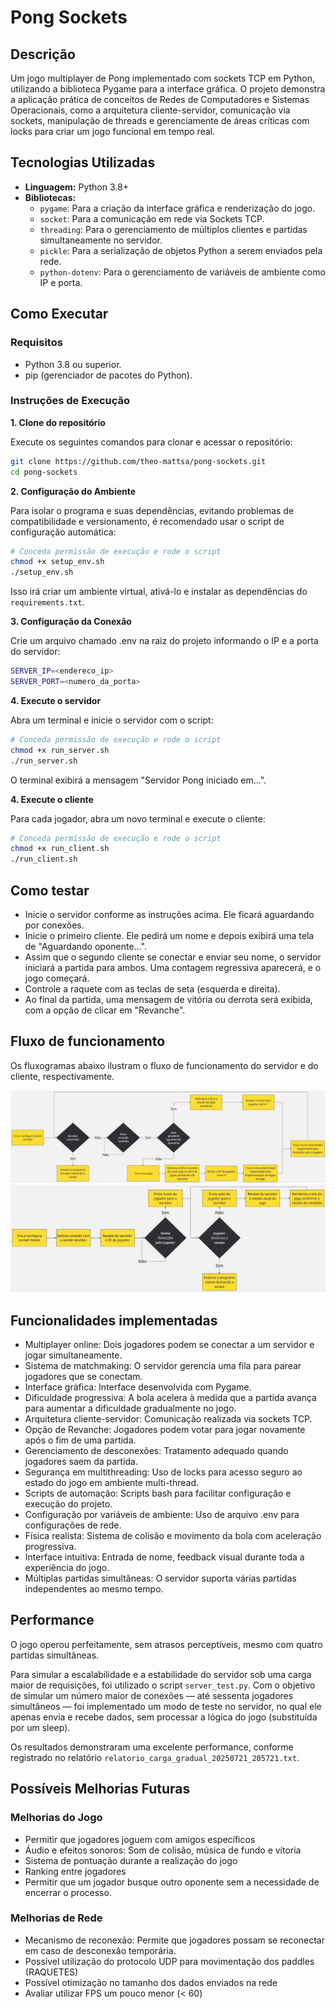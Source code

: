 # Pong Sockets

## Descrição

Um jogo multiplayer de Pong implementado com sockets TCP em Python, utilizando a biblioteca Pygame para a interface gráfica. O projeto demonstra a aplicação prática de conceitos de Redes de Computadores e Sistemas Operacionais, como a arquitetura cliente-servidor, comunicação via sockets, manipulação de threads e gerenciamente de áreas críticas com locks para criar um jogo funcional em tempo real.

## Tecnologias Utilizadas

- **Linguagem:** Python 3.8+
- **Bibliotecas:**
  - `pygame`: Para a criação da interface gráfica e renderização do jogo.
  - `socket`: Para a comunicação em rede via Sockets TCP.
  - `threading`: Para o gerenciamento de múltiplos clientes e partidas simultaneamente no servidor.
  - `pickle`: Para a serialização de objetos Python a serem enviados pela rede.
  - `python-dotenv`: Para o gerenciamento de variáveis de ambiente como IP e porta.

## Como Executar

### Requisitos

- Python 3.8 ou superior.
- pip (gerenciador de pacotes do Python).

### Instruções de Execução

**1. Clone do repositório**

Execute os seguintes comandos para clonar e acessar o repositório:

```bash
git clone https://github.com/theo-mattsa/pong-sockets.git
cd pong-sockets
```

**2. Configuração do Ambiente**

Para isolar o programa e suas dependências, evitando problemas de compatibilidade e versionamento, é recomendado usar o script de configuração automática:

```bash
# Conceda permissão de execução e rode o script
chmod +x setup_env.sh
./setup_env.sh
```

Isso irá criar um ambiente virtual, ativá-lo e instalar as dependências do `requirements.txt`.

**3. Configuração da Conexão**

Crie um arquivo chamado .env na raiz do projeto informando o IP e a porta do servidor:

```bash
SERVER_IP=<endereco_ip>
SERVER_PORT=<numero_da_porta>
```

**4. Execute o servidor**

Abra um terminal e inicie o servidor com o script:

```bash
# Conceda permissão de execução e rode o script
chmod +x run_server.sh
./run_server.sh
```

O terminal exibirá a mensagem "Servidor Pong iniciado em...".

**4. Execute o cliente**

Para cada jogador, abra um novo terminal e execute o cliente:

```bash
# Conceda permissão de execução e rode o script
chmod +x run_client.sh
./run_client.sh
```

## Como testar

- Inicie o servidor conforme as instruções acima. Ele ficará aguardando por conexões.
- Inicie o primeiro cliente. Ele pedirá um nome e depois exibirá uma tela de "Aguardando oponente...".
- Assim que o segundo cliente se conectar e enviar seu nome, o servidor iniciará a partida para ambos. Uma contagem regressiva aparecerá, e o jogo começará.
- Controle a raquete com as teclas de seta (esquerda e direita).
- Ao final da partida, uma mensagem de vitória ou derrota será exibida, com a opção de clicar em "Revanche".

## Fluxo de funcionamento

Os fluxogramas abaixo ilustram o fluxo de funcionamento do servidor e do cliente, respectivamente.

![Fluxograma do servidor](imgs/server_flux.jpg)
![Fluxograma do cliente](imgs/client_flux.jpg)

## Funcionalidades implementadas

- Multiplayer online: Dois jogadores podem se conectar a um servidor e jogar simultaneamente.
- Sistema de matchmaking: O servidor gerencia uma fila para parear jogadores que se conectam.
- Interface gráfica: Interface desenvolvida com Pygame.
- Dificuldade progressiva: A bola acelera à medida que a partida avança para aumentar a dificuldade gradualmente no jogo.
- Arquitetura cliente-servidor: Comunicação realizada via sockets TCP.
- Opção de Revanche: Jogadores podem votar para jogar novamente após o fim de uma partida.
- Gerenciamento de desconexões: Tratamento adequado quando jogadores saem da partida.
- Segurança em multithreading: Uso de locks para acesso seguro ao estado do jogo em ambiente multi-thread.
- Scripts de automação: Scripts bash para facilitar configuração e execução do projeto.
- Configuração por variáveis de ambiente: Uso de arquivo .env para configurações de rede.
- Física realista: Sistema de colisão e movimento da bola com aceleração progressiva.
- Interface intuitiva: Entrada de nome, feedback visual durante toda a experiência do jogo.
- Múltiplas partidas simultâneas: O servidor suporta várias partidas independentes ao mesmo tempo.

## Performance

O jogo operou perfeitamente, sem atrasos perceptíveis, mesmo com quatro partidas simultâneas.

Para simular a escalabilidade e a estabilidade do servidor sob uma carga maior de requisições, foi utilizado o script `server_test.py`.
Com o objetivo de simular um número maior de conexões — até sessenta jogadores simultâneos — foi implementado um modo de teste no servidor, no qual ele apenas envia e recebe dados, sem processar a lógica do jogo (substituída por um sleep).

Os resultados demonstraram uma excelente performance, conforme registrado no relatório `relatorio_carga_gradual_20250721_205721.txt`.

## Possíveis Melhorias Futuras

### Melhorias do Jogo

- Permitir que jogadores joguem com amigos específicos
- Áudio e efeitos sonoros: Som de colisão, música de fundo e vítoria
- Sistema de pontuação durante a realização do jogo
- Ranking entre jogadores
- Permitir que um jogador busque outro oponente sem a necessidade de encerrar o processo.

### Melhorias de Rede

- Mecanismo de reconexão: Permite que jogadores possam se reconectar em caso de desconexão temporária.
- Possível utilização do protocolo UDP para movimentação dos paddles (RAQUETES)
- Possível otimização no tamanho dos dados enviados na rede
- Avaliar utilizar FPS um pouco menor (< 60)
